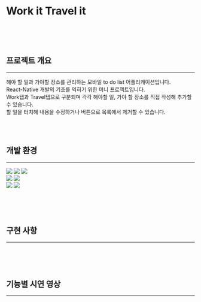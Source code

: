 <h1>Work it Travel it</h1>
<br><br><br>

## 프로젝트 개요
---

해야 할 일과 가야할 장소를 관리하는 모바일 to do list 어플리케이션입니다.<br> React-Native 개발의 기초를 익히기 위한 미니 프로젝트입니다.<br>
Work탭과 Travel탭으로 구분되며 각각 해야할 일, 가야 할 장소를 직접 작성해 추가할 수 있습니다.<br>
할 일을 터치해 내용을 수정하거나 버튼으로 목록에서 제거할 수 있습니다.


<br><br>

## 개발 환경
---
<img src="https://img.shields.io/badge/HTML5-E34F26?style=flat-square&logo=HTML5&logoColor=white"/></a> <img src="https://img.shields.io/badge/CSS3-1572B6?style=flat-square&logo=CSS3&logoColor=white"/></a> <img src="https://img.shields.io/badge/JavaScript-F7DF1E?style=flat-square&logo=Javascript&logoColor=white"/></a><br>
<img src="https://img.shields.io/badge/ReactNative-61DAFB?style=flat-square&logo=React&logoColor=white"/></a> <img src="https://img.shields.io/badge/StyleSheet-CC6699?style=flat-square&logo=&logoColor=white"/></a><br>
<img src="https://img.shields.io/badge/Github-181717?style=flat-square&logo=Github&logoColor=white"/></a> <img src="https://img.shields.io/badge/Git-F05032?style=flat-square&logo=Git&logoColor=white"/></a><br><br>

<br><br>


## 구현 사항
---



<br><br><br>

## 기능별 시연 영상
---




